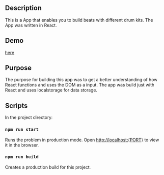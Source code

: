 ## Description

This is a App that enables you to build beats with different drum kits. The App was written in React.

## Demo

[here](http://beat-baker.webdev-pg.com/)

## Purpose

The purpose for building this app was to get a better understanding of how React functions and uses the DOM as a input.
The app was build just with React and uses localstorage for data storage.

## Scripts

In the project directory:

### `npm run start`

Runs the problem in production mode.
Open [http://localhost:{PORT}](http://localhost:{PORT}) to view it in the browser.

### `npm run build`

Creates a production build for this project.
